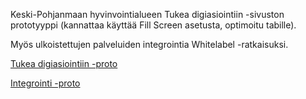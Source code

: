 Keski-Pohjanmaan hyvinvointialueen Tukea digiasiointiin -sivuston prototyyppi (kannattaa käyttää Fill Screen asetusta, optimoitu tabille).

Myös ulkoistettujen palveluiden integrointia Whitelabel -ratkaisuksi.

[Tukea digiasiointiin -proto](https://www.figma.com/design/ouxr4ZJgPXTLJzoYnh4da6/Digituki?node-id=0-1&t=K5KRqP3uvxHMO401-1)

[Integrointi -proto](https://www.figma.com/design/hIA708s4iNAphiygftYidF/Integrointi?node-id=1-4&t=SqTPTcdsoNEgkFs8-1)
